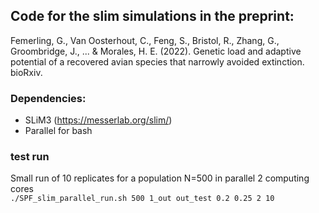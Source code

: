 ## Code for the slim simulations in the preprint:
Femerling, G., Van Oosterhout, C., Feng, S., Bristol, R., Zhang, G., Groombridge, J., ... & Morales, H. E. (2022). Genetic load and adaptive potential of a recovered avian species that narrowly avoided extinction. bioRxiv.

### Dependencies:
- SLiM3 (https://messerlab.org/slim/)
- Parallel for bash

### test run
Small run of 10 replicates for a population N=500 in parallel 2 computing cores  
```./SPF_slim_parallel_run.sh 500 1_out out_test 0.2 0.25 2 10```

